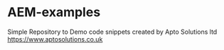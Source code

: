 # AEM-examples
Simple Repository to Demo code snippets created by Apto Solutions ltd https://www.aptosolutions.co.uk
